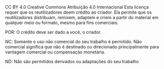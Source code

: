 
CC BY 4.0
Creative Commons Atribuição 4.0 Internacional
Esta licença requer que os reutilizadores deem crédito ao criador. Ela permite que os reutilizadores distribuam, remixem, adaptem e criem a partir do material em qualquer meio ou formato, mesmo para fins comerciais.


POR: O crédito deve ser dado a você, o criador.

NC: Somente o uso não comercial do seu trabalho é permitido.
Não comercial significa que não é destinado ou direcionado principalmente para vantagem comercial ou compensação monetária.

ND: Não são permitidos derivados ou adaptações do seu trabalho